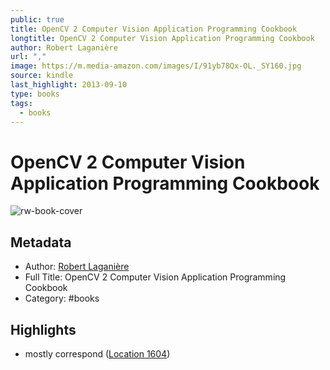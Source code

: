 ```yaml
---
public: true
title: OpenCV 2 Computer Vision Application Programming Cookbook
longtitle: OpenCV 2 Computer Vision Application Programming Cookbook
author: Robert Laganière
url: ","
image: https://m.media-amazon.com/images/I/91yb78Qx-OL._SY160.jpg
source: kindle
last_highlight: 2013-09-10
type: books
tags:
  - books
---
```

# OpenCV 2 Computer Vision Application Programming Cookbook

![rw-book-cover](https://m.media-amazon.com/images/I/91yb78Qx-OL._SY160.jpg)

## Metadata
- Author: [Robert Laganière](Robert%20Lagani%C3%A8re.md)
- Full Title: OpenCV 2 Computer Vision Application Programming Cookbook
- Category: #books

## Highlights
- mostly correspond ([Location 1604](https://readwise.io/to_kindle?action=open&asin=B00590M0O0&location=1604))
